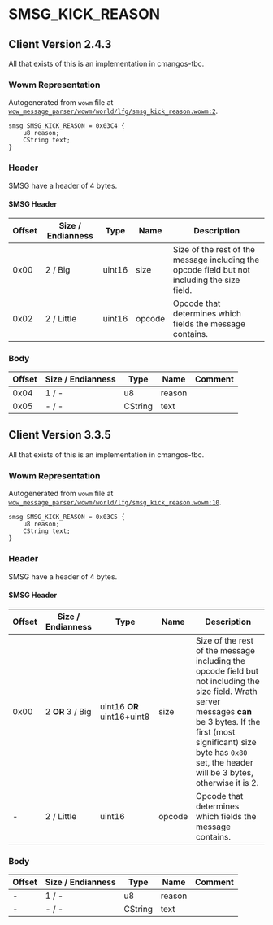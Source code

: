# SMSG_KICK_REASON

## Client Version 2.4.3

All that exists of this is an implementation in cmangos-tbc.

### Wowm Representation

Autogenerated from `wowm` file at [`wow_message_parser/wowm/world/lfg/smsg_kick_reason.wowm:2`](https://github.com/gtker/wow_messages/tree/main/wow_message_parser/wowm/world/lfg/smsg_kick_reason.wowm#L2).
```rust,ignore
smsg SMSG_KICK_REASON = 0x03C4 {
    u8 reason;
    CString text;
}
```
### Header

SMSG have a header of 4 bytes.

#### SMSG Header

| Offset | Size / Endianness | Type   | Name   | Description |
| ------ | ----------------- | ------ | ------ | ----------- |
| 0x00   | 2 / Big           | uint16 | size   | Size of the rest of the message including the opcode field but not including the size field.|
| 0x02   | 2 / Little        | uint16 | opcode | Opcode that determines which fields the message contains.|

### Body

| Offset | Size / Endianness | Type | Name | Comment |
| ------ | ----------------- | ---- | ---- | ------- |
| 0x04 | 1 / - | u8 | reason |  |
| 0x05 | - / - | CString | text |  |

## Client Version 3.3.5

All that exists of this is an implementation in cmangos-tbc.

### Wowm Representation

Autogenerated from `wowm` file at [`wow_message_parser/wowm/world/lfg/smsg_kick_reason.wowm:10`](https://github.com/gtker/wow_messages/tree/main/wow_message_parser/wowm/world/lfg/smsg_kick_reason.wowm#L10).
```rust,ignore
smsg SMSG_KICK_REASON = 0x03C5 {
    u8 reason;
    CString text;
}
```
### Header

SMSG have a header of 4 bytes.

#### SMSG Header

| Offset | Size / Endianness | Type   | Name   | Description |
| ------ | ----------------- | ------ | ------ | ----------- |
| 0x00   | 2 **OR** 3 / Big           | uint16 **OR** uint16+uint8 | size | Size of the rest of the message including the opcode field but not including the size field. Wrath server messages **can** be 3 bytes. If the first (most significant) size byte has `0x80` set, the header will be 3 bytes, otherwise it is 2.|
| -      | 2 / Little| uint16 | opcode | Opcode that determines which fields the message contains. |

### Body

| Offset | Size / Endianness | Type | Name | Comment |
| ------ | ----------------- | ---- | ---- | ------- |
| - | 1 / - | u8 | reason |  |
| - | - / - | CString | text |  |

